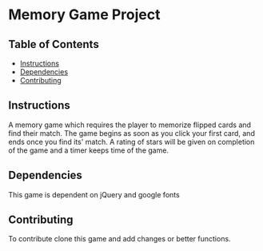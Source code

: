 # Memory Game Project

## Table of Contents

* [Instructions](#instructions)
* [Dependencies](#Dependencies)
* [Contributing](#contributing)

## Instructions 
A memory game which requires the player to memorize flipped cards and find their match.
The game begins as soon as you click your first card, and ends once you find its' match. A rating of stars will be given on completion of the game and a timer keeps time of the game.

## Dependencies
This game is dependent on jQuery and google fonts

## Contributing

To contribute clone this game and add changes or better functions.
